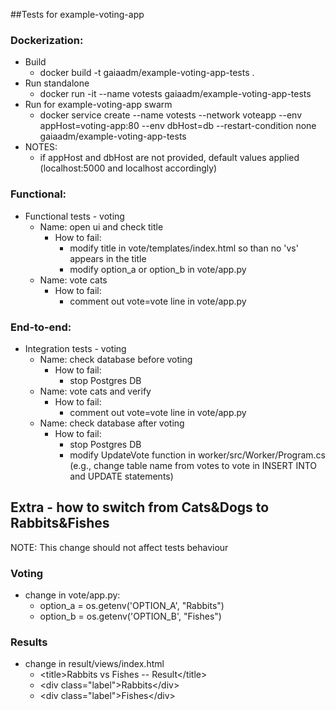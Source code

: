 ##Tests for example-voting-app

### Dockerization:
- Build
  - docker build -t gaiaadm/example-voting-app-tests .
- Run standalone
  - docker run -it --name votests  gaiaadm/example-voting-app-tests
- Run for example-voting-app swarm
  - docker service create --name votests --network voteapp --env appHost=voting-app:80 --env dbHost=db --restart-condition none gaiaadm/example-voting-app-tests
- NOTES:
  - if appHost and dbHost are not provided, default values applied (localhost:5000 and localhost accordingly)


### Functional:
- Functional tests - voting
  - Name: open ui and check title
    - How to fail:
      - modify title in vote/templates/index.html so than no 'vs' appears in the title
      - modify option_a or option_b in vote/app.py
  - Name: vote cats
    - How to fail:
      - comment out vote=vote line in vote/app.py

### End-to-end:
- Integration tests - voting
  - Name: check database before voting
    - How to fail:
      - stop Postgres DB
  - Name: vote cats and verify
    - How to fail:
      - comment out vote=vote line in vote/app.py
  - Name: check database after voting
    - How to fail:
      - stop Postgres DB
      - modify UpdateVote function in worker/src/Worker/Program.cs (e.g., change table name from votes to vote in INSERT INTO and UPDATE statements)



## Extra - how to switch from Cats&Dogs to Rabbits&Fishes
NOTE: This change should not affect tests behaviour

### Voting
- change in vote/app.py:
  - option_a = os.getenv('OPTION_A', "Rabbits")
  - option_b = os.getenv('OPTION_B', "Fishes")

### Results
- change in result/views/index.html
  - \<title\>Rabbits vs Fishes -- Result\</title\>
  - \<div class="label"\>Rabbits\</div\>
  - \<div class="label"\>Fishes\</div\>
